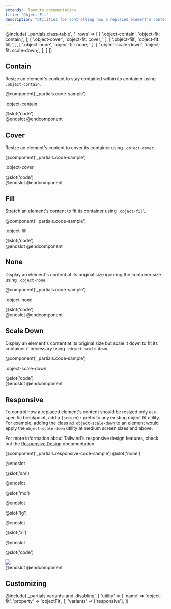 ```yaml
---
extends: _layouts.documentation
title: "Object Fit"
description: "Utilities for controlling how a replaced element's content should be resized."
---
```


@include('_partials.class-table', [
    'rows' => [
        [
            '.object-contain',
            'object-fit: contain;',
        ],
        [
            '.object-cover',
            'object-fit: cover;',
        ],
        [
            '.object-fill',
            'object-fit: fill;',
        ],
        [
            '.object-none',
            'object-fit: none;',
        ],
        [
            '.object-scale-down',
            'object-fit: scale-down;',
        ],
    ]
])

## Contain

Resize an element's content to stay contained within its container using `.object-contain`.

@component('_partials.code-sample')
<div class="p-4">
  <p class="text-sm text-gray-600">.object-contain</p>
  <div class="bg-gray-400">
    <img class="h-48 w-full object-contain" src="https://images.unsplash.com/photo-1459262838948-3e2de6c1ec80?ixlib=rb-1.2.1&ixid=eyJhcHBfaWQiOjEyMDd9&auto=format&fit=crop&w=800&q=80" alt="">
  </div>
</div>
@slot('code')
<div class="bg-gray-400">
  <img class="object-contain h-48 w-full ...">
</div>
@endslot
@endcomponent

## Cover

Resize an element's content to cover its container using `.object-cover`.

@component('_partials.code-sample')
<div class="p-4">
  <p class="text-sm text-gray-600">.object-cover</p>
  <div class="bg-gray-400">
    <img class="h-48 w-full object-cover" src="https://images.unsplash.com/photo-1459262838948-3e2de6c1ec80?ixlib=rb-1.2.1&ixid=eyJhcHBfaWQiOjEyMDd9&auto=format&fit=crop&w=800&q=80" alt="">
  </div>
</div>
@slot('code')
<div class="bg-gray-400">
  <img class="object-cover h-48 w-full ...">
</div>
@endslot
@endcomponent

## Fill

Stretch an element's content to fit its container using `.object-fill`.

@component('_partials.code-sample')
<div class="p-4">
  <p class="text-sm text-gray-600">.object-fill</p>
  <div class="bg-gray-400">
    <img class="h-48 w-full object-fill" src="https://images.unsplash.com/photo-1459262838948-3e2de6c1ec80?ixlib=rb-1.2.1&ixid=eyJhcHBfaWQiOjEyMDd9&auto=format&fit=crop&w=800&q=80" alt="">
  </div>
</div>
@slot('code')
<div class="bg-gray-400">
  <img class="object-fill h-48 w-full ...">
</div>
@endslot
@endcomponent

## None

Display an element's content at its original size ignoring the container size using `.object-none`.

@component('_partials.code-sample')
<div class="p-4">
  <p class="text-sm text-gray-600">.object-none</p>
  <div class="bg-gray-400">
    <img class="h-48 w-full object-none" src="https://images.unsplash.com/photo-1459262838948-3e2de6c1ec80?ixlib=rb-1.2.1&ixid=eyJhcHBfaWQiOjEyMDd9&auto=format&fit=crop&w=800&q=80" alt="">
  </div>
</div>
@slot('code')
<div class="bg-gray-400">
  <img class="object-none h-48 w-full ...">
</div>
@endslot
@endcomponent

## Scale Down

Display an element's content at its original size but scale it down to fit its container if necessary using `.object-scale-down`.

@component('_partials.code-sample')
<div class="p-4">
  <p class="text-sm text-gray-600">.object-scale-down</p>
  <div class="bg-gray-400">
    <img class="h-48 w-full object-scale-down" src="https://images.unsplash.com/photo-1459262838948-3e2de6c1ec80?ixlib=rb-1.2.1&ixid=eyJhcHBfaWQiOjEyMDd9&auto=format&fit=crop&h=128&q=80" alt="">
  </div>
</div>
@slot('code')
<div class="bg-gray-400">
  <img class="object-scale-down h-48 w-full ...">
</div>
@endslot
@endcomponent

## Responsive

To control how a replaced element's content should be resized only at a specific breakpoint, add a `{screen}:` prefix to any existing object fit utility. For example, adding the class `md:object-scale-down` to an element would apply the `object-scale-down` utility at medium screen sizes and above.

For more information about Tailwind's responsive design features, check out the [Responsive Design](/docs/responsive-design) documentation.

@component('_partials.responsive-code-sample')
@slot('none')
<div class="bg-gray-400">
  <img class="h-48 w-full object-contain" src="https://images.unsplash.com/photo-1459262838948-3e2de6c1ec80?ixlib=rb-1.2.1&ixid=eyJhcHBfaWQiOjEyMDd9&auto=format&fit=crop&w=800&q=80" alt="">
</div>
@endslot

@slot('sm')
<div class="bg-gray-400">
  <img class="h-48 w-full object-cover" src="https://images.unsplash.com/photo-1459262838948-3e2de6c1ec80?ixlib=rb-1.2.1&ixid=eyJhcHBfaWQiOjEyMDd9&auto=format&fit=crop&w=800&q=80" alt="">
</div>
@endslot

@slot('md')
<div class="bg-gray-400">
  <img class="h-48 w-full object-fill" src="https://images.unsplash.com/photo-1459262838948-3e2de6c1ec80?ixlib=rb-1.2.1&ixid=eyJhcHBfaWQiOjEyMDd9&auto=format&fit=crop&w=800&q=80" alt="">
</div>
@endslot

@slot('lg')
<div class="bg-gray-400">
  <img class="h-48 w-full object-none" src="https://images.unsplash.com/photo-1459262838948-3e2de6c1ec80?ixlib=rb-1.2.1&ixid=eyJhcHBfaWQiOjEyMDd9&auto=format&fit=crop&w=800&q=80" alt="">
</div>
@endslot

@slot('xl')
<div class="bg-gray-400">
  <img class="h-48 w-full object-scale-down" src="https://images.unsplash.com/photo-1459262838948-3e2de6c1ec80?ixlib=rb-1.2.1&ixid=eyJhcHBfaWQiOjEyMDd9&auto=format&fit=crop&h=128&q=80" alt="">
</div>
@endslot

@slot('code')
<div class="bg-gray-400">
  <img class="none:object-contain sm:object-cover md:object-fill lg:object-none xl:object-scale-down ..." src="...">
</div>
@endslot
@endcomponent

## Customizing

@include('_partials.variants-and-disabling', [
    'utility' => [
        'name' => 'object-fit',
        'property' => 'objectFit',
    ],
    'variants' => ['responsive'],
])
